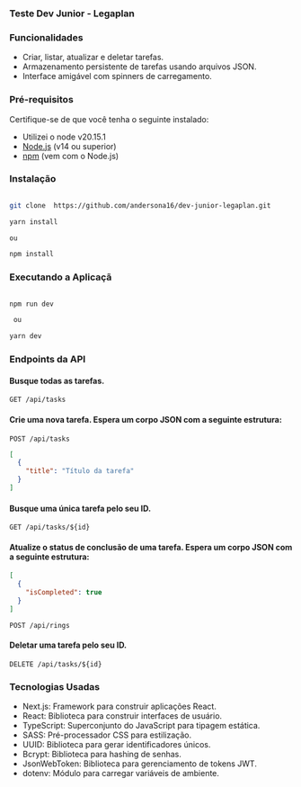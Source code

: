 ### Teste Dev Junior - Legaplan

### Funcionalidades

- Criar, listar, atualizar e deletar tarefas.
- Armazenamento persistente de tarefas usando arquivos JSON.
- Interface amigável com spinners de carregamento.

### Pré-requisitos

Certifique-se de que você tenha o seguinte instalado:

- Utilizei o node v20.15.1
- [Node.js](https://nodejs.org/) (v14 ou superior)
- [npm](https://www.npmjs.com/) (vem com o Node.js)

### Instalação

```bash

git clone  https://github.com/andersona16/dev-junior-legaplan.git

yarn install

ou

npm install
```

### Executando a Aplicaçã

```bash

npm run dev

 ou

yarn dev
```

### Endpoints da API

#### Busque todas as tarefas.

```http
GET /api/tasks
```

#### Crie uma nova tarefa. Espera um corpo JSON com a seguinte estrutura:

```http
POST /api/tasks
```

```json
[
  {
    "title": "Título da tarefa"
  }
]
```

#### Busque uma única tarefa pelo seu ID.

```http
GET /api/tasks/${id}
```

#### Atualize o status de conclusão de uma tarefa. Espera um corpo JSON com a seguinte estrutura:

```json
[
  {
    "isCompleted": true
  }
]
```

```http
POST /api/rings
```

#### Deletar uma tarefa pelo seu ID.

```http
DELETE /api/tasks/${id}
```

### Tecnologias Usadas

- Next.js: Framework para construir aplicações React.
- React: Biblioteca para construir interfaces de usuário.
- TypeScript: Superconjunto do JavaScript para tipagem estática.
- SASS: Pré-processador CSS para estilização.
- UUID: Biblioteca para gerar identificadores únicos.
- Bcrypt: Biblioteca para hashing de senhas.
- JsonWebToken: Biblioteca para gerenciamento de tokens JWT.
- dotenv: Módulo para carregar variáveis de ambiente.
